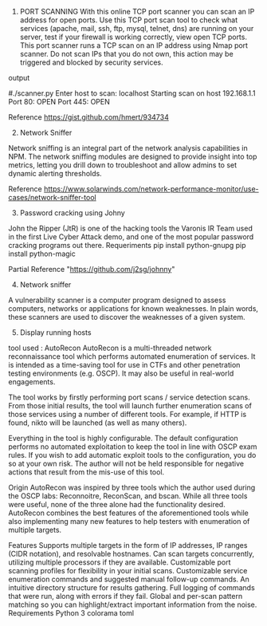 1. PORT SCANNING
With this online TCP port scanner you can scan an IP address for open ports. Use this TCP port scan tool to check what services (apache, mail, ssh, ftp, mysql, telnet, dns) are running on your server, test if your firewall is working correctly, view open TCP ports. This port scanner runs a TCP scan on an IP address using Nmap port scanner. 
Do not scan IPs that you do not own, this action may be triggered and blocked by security services.

output

#./scanner.py
Enter host to scan: localhost
Starting scan on host  192.168.1.1
Port 80: OPEN
Port 445: OPEN

Reference 
https://gist.github.com/hmert/934734

2. Network Sniffer

Network sniffing is an integral part of the network analysis capabilities in NPM. The network sniffing modules are designed to provide insight into top metrics, letting you drill down to troubleshoot and allow admins to set dynamic alerting thresholds. 

Reference
https://www.solarwinds.com/network-performance-monitor/use-cases/network-sniffer-tool

3. Password cracking using Johny

John the Ripper (JtR) is one of the hacking tools the Varonis IR Team used in the first Live Cyber Attack demo, and one of the most popular password cracking programs out there.
Requeriments
pip install python-gnupg
pip install python-magic

Partial Reference "https://github.com/j2sg/johnny"

4. Network sniffer

A vulnerability scanner is a computer program designed to assess computers, networks or applications for known weaknesses. In plain words, these scanners are used to discover the weaknesses of a given system.

5. Display running hosts

tool used : AutoRecon
AutoRecon is a multi-threaded network reconnaissance tool which performs automated enumeration of services. It is intended as a time-saving tool for use in CTFs and other penetration testing environments (e.g. OSCP). It may also be useful in real-world engagements.

The tool works by firstly performing port scans / service detection scans. From those initial results, the tool will launch further enumeration scans of those services using a number of different tools. For example, if HTTP is found, nikto will be launched (as well as many others).

Everything in the tool is highly configurable. The default configuration performs no automated exploitation to keep the tool in line with OSCP exam rules. If you wish to add automatic exploit tools to the configuration, you do so at your own risk. The author will not be held responsible for negative actions that result from the mis-use of this tool.

Origin
AutoRecon was inspired by three tools which the author used during the OSCP labs: Reconnoitre, ReconScan, and bscan. While all three tools were useful, none of the three alone had the functionality desired. AutoRecon combines the best features of the aforementioned tools while also implementing many new features to help testers with enumeration of multiple targets.

Features
Supports multiple targets in the form of IP addresses, IP ranges (CIDR notation), and resolvable hostnames.
Can scan targets concurrently, utilizing multiple processors if they are available.
Customizable port scanning profiles for flexibility in your initial scans.
Customizable service enumeration commands and suggested manual follow-up commands.
An intuitive directory structure for results gathering.
Full logging of commands that were run, along with errors if they fail.
Global and per-scan pattern matching so you can highlight/extract important information from the noise.
Requirements
Python 3
colorama
toml
